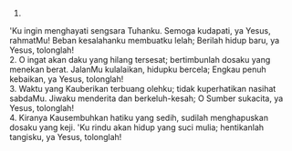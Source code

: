1.
'Ku ingin menghayati sengsara Tuhanku.
Semoga kudapati, ya Yesus, rahmatMu!
Beban kesalahanku membuatku lelah;
Berilah hidup baru, ya Yesus, tolonglah!
<br>
2.
O ingat akan daku yang hilang tersesat;
bertimbunlah dosaku yang menekan berat.
JalanMu kulalaikan, hidupku bercela;
Engkau penuh kebaikan, ya Yesus, tolonglah!
<br>
3.
Waktu yang Kauberikan terbuang olehku;
tidak kuperhatikan nasihat sabdaMu.
Jiwaku menderita dan berkeluh-kesah;
O Sumber sukacita, ya Yesus, tolonglah!
<br>
4.
Kiranya Kausembuhkan hatiku yang sedih,
sudilah menghapuskan dosaku yang keji.
'Ku rindu akan hidup yang suci mulia;
hentikanlah tangisku, ya Yesus, tolonglah!